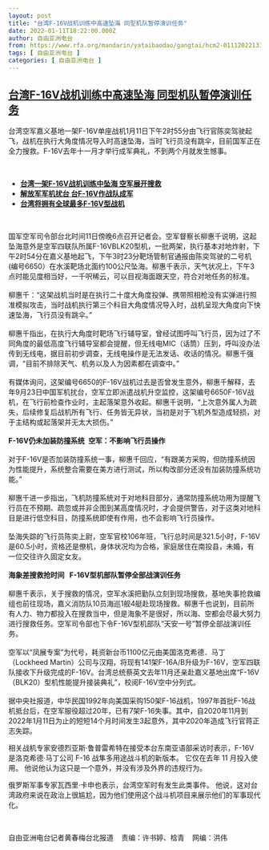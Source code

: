 ```yaml
---
layout: post
title: "台湾F-16V战机训练中高速坠海 同型机队暂停演训任务"
date: 2022-01-11T18:22:00.000Z
author: 自由亚洲电台
from: https://www.rfa.org/mandarin/yataibaodao/gangtai/hcm2-01112022131043.html
tags: [ 自由亚洲电台 ]
categories: [ 自由亚洲电台 ]
---
```

<!--1641925320000-->
[台湾F-16V战机训练中高速坠海 同型机队暂停演训任务](https://www.rfa.org/mandarin/yataibaodao/gangtai/hcm2-01112022131043.html)
------

<div>
<p></p><p>台湾空军嘉义基地一架<span>F-16V</span><span>单座战机1月11日</span><span>下午</span><span>2</span><span>时</span><span>55</span><span>分由飞行官陈奕驾驶起飞，战机在执行大角度情况导入时高速坠海，当时飞行员没有跳伞，目前国军正在全力搜救。</span><span>F-16V</span><span>去年十一月</span><span>才举行成军典礼，不到两个月就发生憾事。</span><span></span></p><p><br/></p><ul><li><a href="https://www.rfa.org/mandarin/Xinwen/st0111a-01112022033548.html"><span><strong>台湾一架F-16V战机训练中坠海 空军展开搜救</strong></span></a><strong></strong></li><li><strong><a href="https://www.rfa.org/mandarin/Xinwen/10-11142021155219.html">解放军军机扰台 台F-16V作战队成军</a></strong></li><li><strong><a href="https://www.rfa.org/mandarin/Xinwen/7-11052021153441.html">台湾将拥有全球最多F-16V型战机</a></strong></li></ul><p><br/></p><p><span><span>国军空军司令部台北时间</span></span><span>11日</span><span>傍晚</span><span>6</span><span>点召开记者会。空军督察长柳惠千说明，这起坠海意外是空军四联队所属</span><span>F-16VBLK20</span><span>型机，一批两</span><span></span><span>架，执行基本对地炸射，下午</span><span>2</span><span>时</span><span>54</span><span>分在嘉义基地起飞，下午</span><span>3</span><span>时</span><span>23</span><span>分靶场管制官通报由陈奕驾驶的二号机</span><span>(</span><span>编号</span><span>6650</span><span>）在水溪靶场北面约</span><span>100</span><span>公尺坠海。柳惠千表示，天气状况上，下午</span><span>3</span><span>点时能见度相当好，一千</span><span></span><span>呎稀云，可以目视海面跟天空，符合对地任务的标准。</span><span><br/><br/><span>柳惠千：</span></span><span>“</span><span>这架战机当时是在执行二十</span><span></span><span>度大角度投弹、携带照相枪没有实弹进行照准模拟攻击，当时战机执行第三个科目大角度情况导入时，战机呈现大角度向下快速坠海，飞行员没有跳伞。</span><span>”<br/><br/><span>柳惠千指出，在执行大角度时靶场飞行辅导室，曾经试图呼叫飞行员，因为过了不同角度的最低高度飞行辅导室都会提醒，但无线电</span></span><span>MIC</span><span>（话筒）压到，呼叫没办法传到无线电，</span><span>据</span><span>目前初步调查，无线电操作是无法发话、收话的情况。柳惠千强调，</span><span>“</span><span>目前不排除天气、机务以及人为因素都在调查中。</span><span>”<br/><br/><span>有媒体询问，这架编号</span></span><span>6650</span><span>的</span><span>F-16V</span><span>战机过去是否曾发生意外，柳惠千解释，去年</span><span>9</span><span>月</span><span>23</span><span>日中国军机扰台，空军立即派遣战机升空监控，这架编号</span><span>6650F-16V</span><span>战机，在飞行前检查作业时，主起落架意外收起。柳惠千说明，</span><span>“</span><span>上次意外属人为疏失，后续修复后战机所有飞行、任务皆无异状，当初是对于飞机外型造成轻损，对于主结构或起落架并无太大损伤。</span><span>”<br/><br/><strong>F-16V</strong></span><strong><span>仍未加装防撞系统</span></strong> <strong><span> </span></strong><strong><span>空军：不影响飞行员操作</span></strong><span><br/><br/><span>对于</span></span><span>F-16V</span><span>是否加装防撞系统一事，柳惠千回应，</span><span>“</span><span>有跟美方采购，但防撞系统因为性能提升，系统整合需要在美方进行测试，所以构改部分还没有加装防撞系统功能。</span><span>”<br/><br/><span>柳惠千进一步指出，飞机防撞系统对于对地科目部分，通常防撞系统功用为提醒飞行员在不预期、疏忽或并非企图到某高度情况时，才会提供警告，对于这类对地科目是进行低空科目，防撞系统即使有作用，也不会影响飞行员操作。</span></span><span><br/><br/><span>坠海失踪的飞行员陈奕上尉，空军官校</span></span><span>106</span><span>年班，飞行总时间是</span><span>321.5</span><span>小时，</span><span>F-16V</span><span>是</span><span>60.5</span><span>小时，资格还是僚机，身体状况均为合格，家庭居住在南投县，未婚，有一位交往许久固定女友。</span><span><br/><br/><strong>海象差搜救抢时间</strong></span><strong><span><span>  </span></span></strong><strong><span><span> </span></span></strong><strong>F-16V</strong><strong><span>型机部队暂停全部战演训任务</span></strong><span><br/><br/><span>柳惠千表示，关于搜救的情况，空军水溪把勤队立刻到现场搜救，基地失事抢救编组也前往现场，嘉义消防队</span></span><span>10</span><span>员海巡</span><span>1</span><span>舰</span><span>4</span><span>艇赴现场搜救。柳惠千也说到，目前所有人力、物力都投入在搜救当中，但是海象不是很好，所以海、空都会尽最大努力进行搜救任务。空军司令部也下令</span><span>F-16V</span><span>型机部队</span><span>“</span><span>天安一号</span><span>”</span><span>暂停全部战演训任务。</span><span><br/><br/><span>空军以</span></span><span>“</span><span>凤展专案</span><span>”</span><span>为代号，耗资新台币</span><span>1100</span><span>亿元由美国洛克希德．马丁（</span><span>Lockheed Martin</span><span>）公司与汉翔，将现有</span><span>141</span><span>架</span><span>F-16A/B</span><span>升级为</span><span>F-16V</span><span>，空军四联队接收下升级完成的</span><span>F-16V</span><span>。台湾总统蔡英文去年</span><span>11</span><span>月还亲赴嘉义基地出席</span><span>“F-16V</span><span>（</span><span>BLK20</span><span>）型机性能提升接装典礼</span><span>”</span><span>，校阅</span><span>F-16V</span><span>空中分列式。</span><span><br/><br/><span>据中央社报道，中华民国</span></span><span>1992</span><span>年向美国采购</span><span>150</span><span>架</span><span>F-16</span><span>战机，</span><span>1997</span><span>年首批</span><span>F-16</span><span>战机抵台后，在空军服役超过</span><span>20</span><span>年，已有</span><span>7</span><span>架</span><span>F-16</span><span>失事。其中，自</span><span>2020</span><span>年</span><span>11</span><span>月到</span><span>2022</span><span>年</span><span>1</span><span>月</span><span>11</span><span>日为止的短短</span><span>14</span><span>个月时间发生</span><span>3</span><span>起意外，其中</span><span>2020</span><span>年造成飞行官蒋正志失踪。</span><span><br/></span></p><p>相关战机专家安德烈亚斯·鲁普雷希特在接受本台东南亚语部采访时表示，F-16V 是洛克希德·马丁公司 F-16 战隼多用途战斗机的新版本。 它仅在去年 11 月投入使用。 他说他认为这只是一个意外，并没有涉及外界的违规行为。</p><p>俄罗斯军事专家瓦西里·卡申也表示，台湾空军时有发生此类事件。 他说，这对台湾政府来说在政治上很尴尬，因为他们使用这个战斗机项目来展示他们的军事现代化。</p><p><br/></p><p><span>自由亚洲电台记者黄春梅台北报道    责编：许书婷、梒青    网编：洪伟<br/></span></p>
</div>
